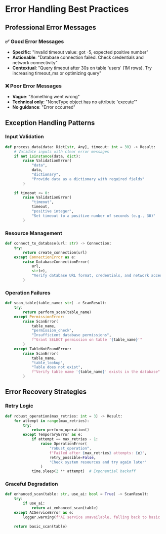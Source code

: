 <!-- SPDX-License-Identifier: MIT
Copyright (c) 2024 MusicScope -->

# Error Handling Best Practices

## Professional Error Messages

### ✅ Good Error Messages
- **Specific**: "Invalid timeout value: got -5, expected positive number"
- **Actionable**: "Database connection failed. Check credentials and network connectivity"
- **Contextual**: "Query timeout after 30s on table 'users' (1M rows). Try increasing timeout_ms or optimizing query"

### ❌ Poor Error Messages
- **Vague**: "Something went wrong"
- **Technical only**: "NoneType object has no attribute 'execute'"
- **No guidance**: "Error occurred"

## Exception Handling Patterns

### Input Validation
```python
def process_data(data: Dict[str, Any], timeout: int = 30) -> Result:
    # Validate inputs with clear error messages
    if not isinstance(data, dict):
        raise ValidationError(
            "data", 
            data, 
            "dictionary",
            "Provide data as a dictionary with required fields"
        )
    
    if timeout <= 0:
        raise ValidationError(
            "timeout",
            timeout,
            "positive integer",
            "Set timeout to a positive number of seconds (e.g., 30)"
        )
```

### Resource Management
```python
def connect_to_database(url: str) -> Connection:
    try:
        return create_connection(url)
    except ConnectionError as e:
        raise DatabaseConnectionError(
            url,
            str(e),
            "Verify database URL format, credentials, and network access"
        )
```

### Operation Failures
```python
def scan_table(table_name: str) -> ScanResult:
    try:
        return perform_scan(table_name)
    except PermissionError:
        raise ScanError(
            table_name,
            "permission_check",
            "Insufficient database permissions",
            f"Grant SELECT permission on table '{table_name}'"
        )
    except TableNotFoundError:
        raise ScanError(
            table_name,
            "table_lookup",
            "Table does not exist",
            f"Verify table name '{table_name}' exists in the database"
        )
```

## Error Recovery Strategies

### Retry Logic
```python
def robust_operation(max_retries: int = 3) -> Result:
    for attempt in range(max_retries):
        try:
            return perform_operation()
        except TemporaryError as e:
            if attempt == max_retries - 1:
                raise OperationError(
                    "robust_operation",
                    f"Failed after {max_retries} attempts: {e}",
                    retry_possible=False,
                    "Check system resources and try again later"
                )
            time.sleep(2 ** attempt)  # Exponential backoff
```

### Graceful Degradation
```python
def enhanced_scan(table: str, use_ai: bool = True) -> ScanResult:
    try:
        if use_ai:
            return ai_enhanced_scan(table)
    except AIServiceError as e:
        logger.warning(f"AI service unavailable, falling back to basic scan: {e}")
    
    return basic_scan(table)
```
